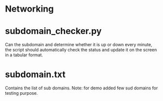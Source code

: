 # Networking
# subdomain_checker.py

Can the subdomain and determine whether it is up or down every minute, the script should automatically check the status and update it on the screen in a tabular format. 

# subdomain.txt

Contains the list of sub domains.
Note: for demo added few sud domains for testing purpose.
